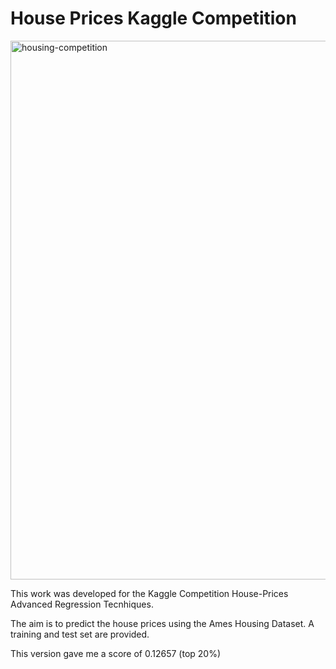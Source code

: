 # House Prices Kaggle Competition

<img width="862" alt="housing-competition" src="https://user-images.githubusercontent.com/95075305/176886462-d891a78a-8b7b-497a-a14e-983d79105e67.png">

This work was developed for the Kaggle Competition House-Prices Advanced Regression Tecnhiques.

The aim is to predict the house prices using the Ames Housing Dataset. A training and test set are provided.

This version gave me a score of 0.12657 (top 20%)
